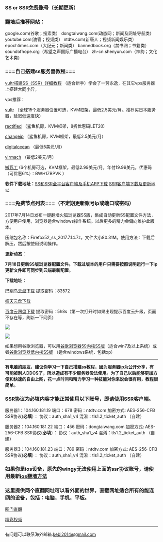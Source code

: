 ### SS or SSR免费账号（长期更新）

### 翻墙后推荐网站：

google.com(谷歌；搜索类） dongtaiwang.com(动态网；新闻及网址导航类）  youtube.com(油管；视频类）  ntdtv.com(新唐人；视频新闻娱乐类）    epochtimes.com（大纪元；新闻类）   bannedbook.org（禁书网；书籍类）   soundofhope.org（希望之声国际广播电台）
    zh-cn.shenyun.com（神韵；文化艺术类）



### ===自己搭建ss服务器教程===

[vultr搭建SS（SSR）详细教程](https://github.com/Alvin9999/new-pac/wiki/%E8%87%AA%E5%BB%BAss%E6%9C%8D%E5%8A%A1%E5%99%A8%E6%95%99%E7%A8%8B) （适合新手）学会了一劳永逸，在其它vps服务器上搭建大同小异。

vps推荐：

[vultr](http://www.vultr.com/?ref=7048874) （全球15个服务器位置可选，KVM框架，最低2.5美元/月。推荐买日本服务器，延迟低速度快） 

[rectified](https://secure.rectified.net/cart.php) （鲨鱼机房，KVM框架，8折优惠码LET20)  

[changeip](https://www.changeip.com/accounts/cart.php?gid=9) （鲨鱼机房，KVM框架，最低2.5美元/月）

[digitalocean](https://www.digitalocean.com/) （最低5美元/月）

[virmach](https://billing.virmach.com/cart.php?gid=18) （最低2美元/月）

[搬瓦工](https://bwh1.net/cart.php?a=confproduct&i=1) (6个机房可选，KVM框架，最低2.99美元/月，年付19.99美元，优惠码（可优惠6%）：BWH1ZBPVK ）

**软件下载地址：**[SS和SSR全平台客户端及手机APP下载](https://lai.yuweining.cn/archives/173)   [SSR客户端下载及更新地址](https://github.com/breakwa11/shadowsocks-rss)


### ===免费节点列表===（不定期更新账号ip或端口或密码）

2017年7月14日发布一键翻墙火狐浏览器SS版，集成自动更新SS配置文件方法，方便用户使用，浏览器适合windows操作系统。以后更多的精力会偏向维护此版本。

压缩包名称：Firefox52_ss_2017.7.14.7z，文件大小80.31M。使用方法：下载后解压，然后按使用说明操作。

**更新动态**：

**7月18日更新SS版浏览器配置文件。下载过版本的用户只需要按照说明运行一下ip更新文件即可同步到云端最新配置。**


**下载地址：**

[巴别鸟云盘下载](http://www.babel.cc/share.do?s=1785053810418722) 提取密码：83572

[盛天云盘下载](http://pan.stnts.com/s/FFBJUzf)

[百度云网盘下载](http://pan.baidu.com/s/1bpGlM4B) 提取密码：5h8s（第一次打开时如果出现提示百度云升级，页面不存在等，刷新一下网页）

![](https://raw.githubusercontent.com/Alvin9999/pac2/master/ss002.png)

![](https://raw.githubusercontent.com/Alvin9999/pac2/master/ss001.PNG)

如果想用谷歌浏览器，可以用[谷歌浏览器59内核SS版](https://github.com/Alvin9999/new-pac/wiki/%E9%AB%98%E5%86%85%E6%A0%B8%E7%89%88)（适合win7及以上系统）或者[谷歌浏览器低内核SS版](https://github.com/Alvin9999/new-pac/wiki/SS%E7%89%88) （适合windows系统，包括xp）


***

**有电脑的朋友，建议你学习一下[自己搭建ss教程](https://github.com/Alvin9999/new-pac/wiki/%E8%87%AA%E5%BB%BAss%E6%9C%8D%E5%8A%A1%E5%99%A8%E6%95%99%E7%A8%8B)，因为服务器ip为公开分享，有可能被别人DDOS了，所以造成有不少服务器没法使用。为了自己以后能够更加方便和快速的自由上网，花一点时间和精力学习一种技能对你来说会很有用，教程很简单。**

### SSR协议为必填内容才能正常使用以下账号，即请使用SSR客户端。

服务器1：104.160.181.19 端口：678  密码：ntdtv.com  加密方式: AES-256-CFB  SSR协议(**必填**）： 协议：auth_sha1_v4   混淆：tls1.2_ticket_auth （自建）

服务器2：104.160.181.22 端口：456  密码：dongtaiwang.com  加密方式: AES-256-CFB  SSR协议(**必填**）： 协议：auth_sha1_v4   混淆：tls1.2_ticket_auth （自建）

服务器3：104.160.181.23 端口：789  密码：ntdtv.com  加密方式: AES-256-CFB  SSR协议(**必填**）： 协议：auth_sha1_v4   混淆：tls1.2_ticket_auth （自建）

### 如果你是ios设备，原先的wingy无法使用上面的ssr协议账号，请使用最新[ios翻墙方法](https://github.com/Alvin9999/new-pac/wiki/%E8%8B%B9%E6%9E%9C%E6%89%8B%E6%9C%BA%E7%BF%BB%E5%A2%99%E8%BD%AF%E4%BB%B6)

### 这里提供两个直翻网址可以看外面的世界，直翻网址适合所有的能连网的设备，包括：电脑，手机，平板。  

[网门直翻](https://github.com/ogate/ogate/blob/master/README.md) 

[精彩视频](https://rawgit.com/onorm/up/master/oGate.htm?from=oGate)
 
***

有问题可以联系海外邮箱:kebi2014@gmail.com 